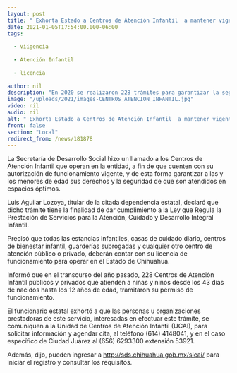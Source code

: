 ```yaml
---
layout: post
title: " Exhorta Estado a Centros de Atención Infantil  a mantener vigente su licencia de funcionamiento "
date: 2021-01-05T17:54:00.000-06:00
tags:
  
  - Viigencia
  
  - Atención Infantil
  
  - licencia
  
author: nil
description: "En 2020 se realizaron 228 trámites para garantizar la seguridad y derechos de las niñas y niños, de ser atendidos en espacios de cuidado óptimos"
image: "/uploads/2021/images-CENTROS_ATENCION_INFANTIL.jpg"
video: nil
audio: nil
alt: " Exhorta Estado a Centros de Atención Infantil  a mantener vigente su licencia de funcionamiento "
front: false
section: "Local"
redirect_from: /news/181878
---
```


La Secretaría de Desarrollo Social hizo un llamado a los Centros de Atención Infantil que operan en la entidad, a fin de que cuenten con su autorización de funcionamiento vigente, y de esta forma garantizar a las y los menores de edad sus derechos y la seguridad de que son atendidos en espacios óptimos.  

Luis Aguilar Lozoya, titular de la citada dependencia estatal,  declaró que dicho trámite tiene la finalidad de dar cumplimiento a la Ley que Regula la Prestación de Servicios para la Atención, Cuidado y Desarrollo Integral Infantil.

Precisó que todas las estancias infantiles, casas de cuidado diario, centros de bienestar infantil, guarderías subrogadas y cualquier otro centro de atención público o privado, deberán contar con su licencia de funcionamiento para operar en el Estado de Chihuahua.

Informó que en el transcurso del año pasado, 228 Centros de Atención Infantil públicos y privados que atienden a niñas y niños desde los 43 días de nacidos hasta los 12 años de edad, tramitaron su permiso de funcionamiento.

El funcionario estatal exhortó a que las personas u organizaciones prestadoras de este servicio, interesadas en efectuar este trámite, se comuniquen a la Unidad de Centros de Atención Infantil (UCAI), para solicitar información y agendar cita, al teléfono (614) 4148041, y en el caso específico de Ciudad Juárez al (656) 6293300 extensión 53921.

Además, dijo, pueden ingresar a http://sds.chihuahua.gob.mx/sicai/ para iniciar el registro y consultar los requisitos.